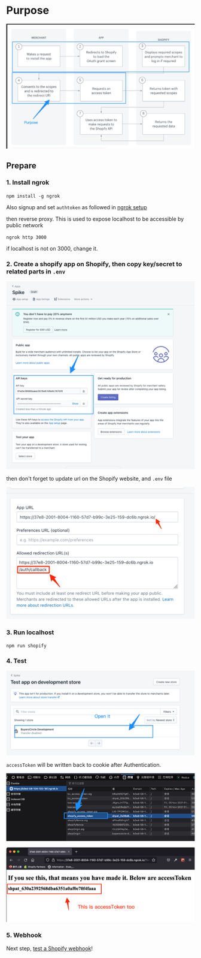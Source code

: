 # Purpose

![screenshot](/target.png)

## Prepare

### 1. Install ngrok

`npm install -g ngrok`

Also signup and set `authtoken` as followed in [ngrok setup](https://dashboard.ngrok.com/get-started/setup)

then reverse proxy. This is used to expose localhost to be accessible by public network

`ngrok http 3000`

if localhost is not on 3000, change it.

### 2. Create a shopify app on Shopify, then copy key/secret to related parts in `.env`

![screenshot](/key-secret.png)

then don't forget to update url on the Shopify website, and `.env` file

![screenshot](/ngrok.png)

### 3. Run localhost

`npm run shopify`

### 4. Test

![screenshot](/install-app.png)

`accessToken` will be written back to cookie after Authentication.

![screenshot](/token.png)

![screenshot](/access-token.png)

### 5. Webhook

Next step, [test a Shopify webhook](webhook)!
